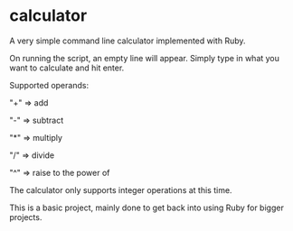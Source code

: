 # calculator
A very simple command line calculator implemented with Ruby.

On running the script, an empty line will appear. Simply type in what you want to calculate and hit enter.

Supported operands:

  "+" => add

  "-" => subtract

  "*" => multiply

  "/" => divide

  "^" => raise to the power of

The calculator only supports integer operations at this time.

This is a basic project, mainly done to get back into using Ruby for bigger projects.
